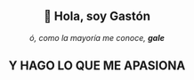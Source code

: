 <h2 align="center">👋 Hola, soy Gastón</h2>
<p align="center"><i>ó, como la mayoría me conoce, <b>gale</b></i></p>

<h2 align="center">Y HAGO LO QUE ME APASIONA</h2>

<!---
Notas
--->
